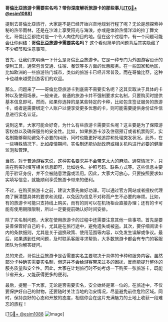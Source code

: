 **哥倫比亞旅游卡需要实名吗？带你深度解析旅游卡的那些事儿[[TG💪+ @esim1088](https://t.me/s/esim1088)]**

提到去哥倫比亞旅行，大家是不是已经开始兴奋地规划行程了呢？无论是想探索神秘的热带雨林，还是在沙滩上享受阳光与海浪，亦或是体验热情洋溢的拉丁舞文化，哥倫比亞都绝对是一个令人向往的目的地。但在这个过程中，有一个问题可能会让你纠结：**哥倫比亞旅游卡需要实名吗？** 这个看似简单的问题背后其实隐藏了不少细节和注意事项。

首先，让我们来明确一下什么是哥倫比亞旅游卡。它是一种专门为外国游客设计的便利工具，通常包含交通、住宿、餐饮等多方面的优惠服务。在一些国家和地区，比如欧洲的一些旅游热门城市，类似的旅游卡已经非常普及。而在哥倫比亞，这种卡也越来越受到游客们的欢迎。

那么，问题来了——哥倫比亞旅游卡到底需不需要实名呢？这其实取决于具体的卡种以及使用场景。一般来说，普通的旅游卡并不强制要求实名制，只要购买时提供基本信息即可。然而，如果你选择的是某些特定的卡种，比如包含签证服务的旅游卡，或者是需要绑定个人账户以便享受更多优惠的卡，则可能需要提供身份证件信息进行实名认证。

说到这里，大家可能会好奇，为什么有些旅游卡需要实名呢？这主要是为了保障游客权益以及确保服务的安全性。比如，如果旅游卡涉及住宿预订或者机票购买，实名制能够帮助避免不必要的纠纷，同时也能更好地追踪和处理突发状况。此外，在一些特殊情况下，比如疫情期间，实名制还能协助政府或相关机构进行必要的健康监测和管理。

当然，对于普通游客来说，这种实名要求并不会带来太大的麻烦。通常情况下，只需在购买时填写相关信息即可，比如姓名、护照号码、联系方式等。这些信息主要用于验证身份，并不会被随意泄露或滥用。因此，大家大可放心，只要按照要求如实填写信息，就能顺利享受旅游卡带来的便利。

不过，在购买旅游卡之前，建议大家先做好功课。可以通过官方网站或者授权代理商了解清楚具体的要求和流程，以免因为信息不对称而产生不必要的麻烦。比如，有的旅游卡可能只支持线上购买，而有的则可以在机场柜台直接办理；还有的卡可能有使用期限限制，所以一定要提前确认好时间安排。

除了实名制问题，大家在使用旅游卡的过程中还需要注意其他一些事项。首先是要妥善保管好自己的卡，尤其是在旅行途中，避免遗失或被盗。其次，要仔细阅读卡内的条款细则，尤其是关于退换政策、使用范围等内容，以免发生误解或争议。最后，如果遇到任何问题，及时联系客服寻求帮助，大多数旅游卡都会有专门的客服团队为你解答疑问。

总的来说，哥倫比亞旅游卡是否需要实名主要取决于具体的卡种和服务内容。虽然部分卡种确实需要实名制，但这并不会给游客带来过多的困扰，反而能提升整体的服务质量和安全性。因此，大家在计划旅行时不妨考虑一下购买一张旅游卡，既能节省开支，又能获得更多的便利。

最后，提醒一下大家，无论是否需要实名，安全始终是第一位的。在旅途中，不仅要保护好自己的财物，还要随时关注当地的治安情况，尽量避免前往危险区域。同时，保持良好的心态和开放的态度，相信你会在这片充满魅力的土地上收获一段难忘的旅程！

[[TG💪+ @esim1088](https://t.me/s/esim1088) ![Image](https://i.postimg.cc/4NQfJmqS/Snipaste-2025-05-13-00-14-12.png)]
